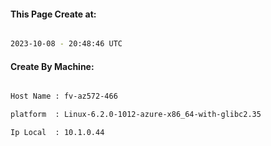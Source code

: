 
   
#### This Page Create at:

```bash

2023-10-08 - 20:48:46 UTC

```

#### Create By Machine:

```bash

Host Name : fv-az572-466

platform  : Linux-6.2.0-1012-azure-x86_64-with-glibc2.35

Ip Local  : 10.1.0.44

```


